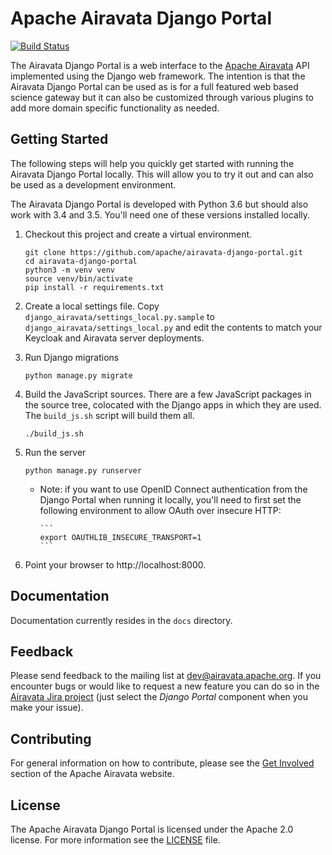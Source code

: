 # Apache Airavata Django Portal

[![Build Status](https://travis-ci.org/apache/airavata-django-portal.svg?branch=master)](https://travis-ci.org/apache/airavata-django-portal)

The Airavata Django Portal is a web interface to the [Apache
Airavata](http://airavata.apache.org/) API implemented using the Django web
framework. The intention is that the Airavata Django Portal can be used as is
for a full featured web based science gateway but it can also be customized
through various plugins to add more domain specific functionality as needed.

## Getting Started

The following steps will help you quickly get started with running the
Airavata Django Portal locally. This will allow you to try it out and can
also be used as a development environment.

The Airavata Django Portal is developed with Python 3.6 but should also work
with 3.4 and 3.5. You'll need one of these versions installed locally.

1.  Checkout this project and create a virtual environment.

    ```
    git clone https://github.com/apache/airavata-django-portal.git
    cd airavata-django-portal
    python3 -m venv venv
    source venv/bin/activate
    pip install -r requirements.txt
    ```

2.  Create a local settings file. Copy
    `django_airavata/settings_local.py.sample` to
    `django_airavata/settings_local.py` and edit the contents to match your
    Keycloak and Airavata server deployments.

3.  Run Django migrations

    ```
    python manage.py migrate
    ```

4.  Build the JavaScript sources. There are a few JavaScript packages in the source tree, colocated with the Django apps in which they are used. The `build_js.sh` script will build them all.

    ```
    ./build_js.sh
    ```

5.  Run the server

    ```
    python manage.py runserver
    ```

    - Note: if you want to use OpenID Connect authentication from the Django
      Portal when running it locally, you'll need to first set the following
      environment to allow OAuth over insecure HTTP:

          ```
          export OAUTHLIB_INSECURE_TRANSPORT=1
          ```

6.  Point your browser to http://localhost:8000.

## Documentation

Documentation currently resides in the `docs` directory.

## Feedback

Please send feedback to the mailing list at <dev@airavata.apache.org>. If you encounter bugs or would like to request a new feature you can do so in the [Airavata Jira project](https://issues.apache.org/jira/projects/AIRAVATA) (just select the _Django Portal_ component when you make your issue).

## Contributing

For general information on how to contribute, please see the [Get Involved](http://airavata.apache.org/get-involved.html) section of the Apache Airavata website.

## License

The Apache Airavata Django Portal is licensed under the Apache 2.0 license. For
more information see the [LICENSE](LICENSE) file.
